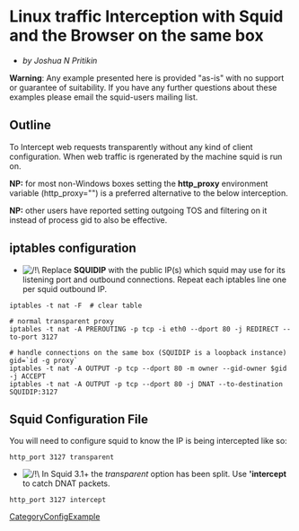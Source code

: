 # Linux traffic Interception with Squid and the Browser on the same box

  - *by Joshua N Pritikin*

**Warning**: Any example presented here is provided "as-is" with no
support or guarantee of suitability. If you have any further questions
about these examples please email the squid-users mailing list.

## Outline

To Intercept web requests transparently without any kind of client
configuration. When web traffic is rgenerated by the machine squid is
run on.

**NP:** for most non-Windows boxes setting the **http\_proxy**
environment variable (http\_proxy="[](http://SQUIDIP:3128/)") is a
preferred alternative to the below interception.

**NP:** other users have reported setting outgoing TOS and filtering on
it instead of process gid to also be effective.

## iptables configuration

  - ![/\!\\](https://wiki.squid-cache.org/wiki/squidtheme/img/alert.png)
    Replace **SQUIDIP** with the public IP(s) which squid may use for
    its listening port and outbound connections. Repeat each iptables
    line one per squid outbound IP.

<!-- end list -->

    iptables -t nat -F  # clear table
    
    # normal transparent proxy
    iptables -t nat -A PREROUTING -p tcp -i eth0 --dport 80 -j REDIRECT --to-port 3127
    
    # handle connections on the same box (SQUIDIP is a loopback instance)
    gid=`id -g proxy`
    iptables -t nat -A OUTPUT -p tcp --dport 80 -m owner --gid-owner $gid -j ACCEPT
    iptables -t nat -A OUTPUT -p tcp --dport 80 -j DNAT --to-destination SQUIDIP:3127

## Squid Configuration File

You will need to configure squid to know the IP is being intercepted
like so:

    http_port 3127 transparent

  - ![/\!\\](https://wiki.squid-cache.org/wiki/squidtheme/img/alert.png)
    In Squid 3.1+ the *transparent* option has been split. Use
    **'intercept** to catch DNAT packets.

<!-- end list -->

    http_port 3127 intercept

[CategoryConfigExample](/CategoryConfigExample)
